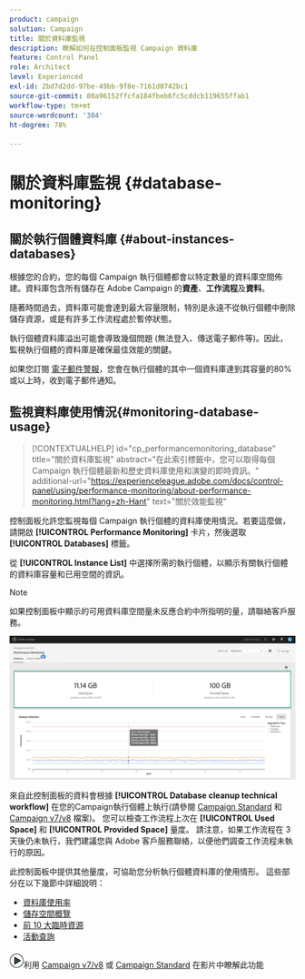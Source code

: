 ```yaml
---
product: campaign
solution: Campaign
title: 關於資料庫監視
description: 瞭解如何在控制面板監視 Campaign 資料庫
feature: Control Panel
role: Architect
level: Experienced
exl-id: 2bd7d2dd-97be-49bb-9f8e-7161d0742bc1
source-git-commit: 80a96152ffcfa184fbeb6fc5cddcb119655ffab1
workflow-type: tm+mt
source-wordcount: '384'
ht-degree: 78%

---
```


# 關於資料庫監視 {#database-monitoring}

## 關於執行個體資料庫 {#about-instances-databases}

根據您的合約，您的每個 Campaign 執行個體都會以特定數量的資料庫空間佈建。資料庫包含所有儲存在 Adobe Campaign 的&#x200B;**資產**、**工作流程**&#x200B;及&#x200B;**資料**。

隨著時間過去，資料庫可能會達到最大容量限制，特別是永遠不從執行個體中刪除儲存資源，或是有許多工作流程處於暫停狀態。

執行個體資料庫溢出可能會導致幾個問題 (無法登入、傳送電子郵件等)。因此，監視執行個體的資料庫是確保最佳效能的關鍵。

如果您訂閱 [電子郵件警報](../../performance-monitoring/using/email-alerting.md)，您會在執行個體的其中一個資料庫達到其容量的80%或以上時，收到電子郵件通知。

## 監視資料庫使用情況{#monitoring-database-usage}

>[!CONTEXTUALHELP]
>id="cp_performancemonitoring_database"
>title="關於資料庫監視"
>abstract="在此索引標籤中，您可以取得每個 Campaign 執行個體最新和歷史資料庫使用和演變的即時資訊。"
>additional-url="https://experienceleague.adobe.com/docs/control-panel/using/performance-monitoring/about-performance-monitoring.html?lang=zh-Hant" text="關於效能監視"

控制面板允許您監視每個 Campaign 執行個體的資料庫使用情況。若要這麼做，請開啟 **[!UICONTROL Performance Monitoring]** 卡片，然後選取 **[!UICONTROL Databases]** 標籤。

從 **[!UICONTROL Instance List]** 中選擇所需的執行個體，以顯示有關執行個體的資料庫容量和已用空間的資訊。

>[!NOTE]
>
>如果控制面板中顯示的可用資料庫空間量未反應合約中所指明的量，請聯絡客戶服務。

![](assets/databases_dashboard.png)

來自此控制面板的資料會根據 **[!UICONTROL Database cleanup technical workflow]** 在您的Campaign執行個體上執行(請參閱 [Campaign Standard](https://experienceleague.adobe.com/docs/campaign-standard/using/administrating/application-settings/technical-workflows.html?lang=zh-Hant#list-of-technical-workflows) 和 [Campaign v7/v8](https://experienceleague.adobe.com/docs/campaign-classic/using/monitoring-campaign-classic/data-processing/database-cleanup-workflow.html?lang=zh-Hant) 檔案)。 您可以檢查工作流程上次在 **[!UICONTROL Used Space]** 和 **[!UICONTROL Provided Space]** 量度。 請注意，如果工作流程在 3 天後仍未執行，我們建議您與 Adobe 客戶服務聯絡，以便他們調查工作流程未執行的原因。

此控制面板中提供其他量度，可協助您分析執行個體資料庫的使用情形。 這些部分在以下幾節中詳細說明：

* [資料庫使用率](../../performance-monitoring/using/database-utilization.md)
* [儲存空間概覽](../../performance-monitoring/using/database-storage-overview.md)
* [前 10 大臨時資源](../../performance-monitoring/using/database-top-ten-resources.md)
* [活動查詢](../../performance-monitoring/using/database-active-queries.md)

![](assets/do-not-localize/how-to-video.png)利用 [Campaign v7/v8](https://experienceleague.adobe.com/docs/campaign-classic-learn/control-panel/performance-monitoring/monitoring-databases.html?lang=zh-Hant#performance-monitoring) 或 [Campaign Standard](https://experienceleague.adobe.com/docs/campaign-standard-learn/control-panel/performance-monitoring/monitoring-databases.html?lang=zh-Hant#performance-monitoring) 在影片中瞭解此功能
